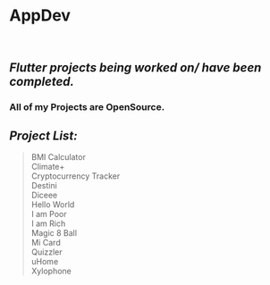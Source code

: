 # **AppDev**<br /><br />
## *Flutter projects being worked on/ have been completed.*<br />
### All of my Projects are OpenSource.
## *Project List:*
  >BMI Calculator<br />
  >Climate+<br />
  >Cryptocurrency Tracker<br />
  >Destini<br />
  >Diceee<br />
  >Hello World<br />
  >I am Poor<br />
  >I am Rich<br />
  >Magic 8 Ball<br />
  >Mi Card<br />
  >Quizzler<br />
  >uHome<br />
  >Xylophone<br />
